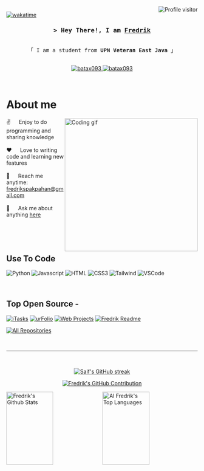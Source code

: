 <!--
<h2 align="center">
  Welcome to Fredrik World!
  <img src="https://media.giphy.com/media/hvRJCLFzcasrR4ia7z/giphy.gif" width="28">
</h2>
-->

<!--
<p align="center">
  <a href="https://github.com/batax093"><img src="https://readme-typing-svg.herokuapp.com/?lines=Self%20Taught%20Programmer;Front%20End%20Developer;1.5%2B%20years%20of%20coding%20experience;Always%20learning%20new%20things&center=true&width=380&height=45"></a>
</p>

 -->

<a href="https://komarev.com/ghpvc/?username=batax093">
  <img align="right" src="https://komarev.com/ghpvc/?username=batax093&label=Visitors&color=0e75b6&style=flat" alt="Profile visitor" />
</a>


[![wakatime](https://wakatime.com/badge/user/eebb3dd8-d9b2-40de-9b88-6fd6cac99dbc.svg)](https://wakatime.com/@eebb3dd8-d9b2-40de-9b88-6fd6cac99dbc)

<!-- Intro  -->
<h3 align="center">
        <samp>&gt; Hey There!, I am
                <b><a target="_blank" href="https://batax093.com">Fredrik</a></b>
        </samp>
</h3>


<p align="center"> 
  <samp>
    <br>
    「 I am a student from <b>UPN Veteran East Java</b> 」
    <br>
    <br>
  </samp>
</p>

<p align="center">
 <a href="https://www.linkedin.com/in/fredrik-pakpahan-846536221" target="_blank">
  <img src="https://img.shields.io/badge/LinkedIn-0077B5?style=for-the-badge&logo=linkedin&logoColor=white" alt="batax093"/>
 </a>
 <a href="https://www.instagram.com/_fredrikpakpahann/" target="_blank">
  <img src="https://img.shields.io/badge/Instagram-fe4164?style=for-the-badge&logo=instagram&logoColor=white" alt="batax093" />
 </a> 
</p>
<br />

<!-- About Section -->
 # About me
 
<p>
 <img align="right" width="350" src="/assets/programmer.gif" alt="Coding gif" />
  
 ✌️ &emsp; Enjoy to do programming and sharing knowledge <br/><br/>
 ❤️ &emsp; Love to writing code and learning new features<br/><br/>
 📧 &emsp; Reach me anytime: fredrikspakpahan@gmail.com<br/><br/>
 💬 &emsp; Ask me about anything [here](https://github.com/batax093/batax093/issues)

</p>

<br/>
<br/>
<br/>

## Use To Code

![Python](https://img.shields.io/badge/python-3670A0?style=for-the-badge&logo=python&logoColor=ffdd54)
![Javascript](https://img.shields.io/badge/Javascript-F0DB4F?style=for-the-badge&labelColor=black&logo=javascript&logoColor=F0DB4F)
![HTML](https://img.shields.io/badge/HTML5-E34F26?style=for-the-badge&logo=html5&logoColor=white)
![CSS3](https://img.shields.io/badge/CSS3-1572B6?style=for-the-badge&logo=css3&logoColor=white)
![Tailwind](https://img.shields.io/badge/Tailwind_CSS-092749?style=for-the-badge&logo=tailwindcss&logoColor=06B6D4&labelColor=000000)
![VSCode](https://img.shields.io/badge/Visual_Studio-0078d7?style=for-the-badge&logo=visual%20studio&logoColor=white)


<br/>

## Top Open Source -
[![iTasks](https://github-readme-stats.vercel.app/api/pin/?username=batax093&repo=itasks&border_color=7F3FBF&bg_color=0D1117&title_color=C9D1D9&text_color=8B949E&icon_color=7F3FBF)](https://github.com/batax093/Capstone_Project)
[![urFolio](https://github-readme-stats.vercel.app/api/pin/?username=batax093&repo=urfolio&border_color=7F3FBF&bg_color=0D1117&title_color=C9D1D9&text_color=8B949E&icon_color=7F3FBF)](https://github.com/batax093/django-crm)
[![Web Projects](https://github-readme-stats.vercel.app/api/pin/?username=batax093&repo=web-projects&border_color=7F3FBF&bg_color=0D1117&title_color=C9D1D9&text_color=8B949E&icon_color=7F3FBF)](https://github.com/batax093/web-projects)
[![Fredrik Readme](https://github-readme-stats.vercel.app/api/pin/?username=batax093&repo=batax093&border_color=7F3FBF&bg_color=0D1117&title_color=C9D1D9&text_color=8B949E&icon_color=7F3FBF)](https://github.com/batax093/Covid-SQL-Project)

<p align="left">
  <a href="https://github.com/batax093?tab=repositories" target="_blank"><img alt="All Repositories" title="All Repositories" src="https://img.shields.io/badge/-All%20Repos-2962FF?style=for-the-badge&logo=koding&logoColor=white"/></a>
</p>

<br/>
<hr/>
<br/>

<p align="center">
  <a href="https://github.com/batax093">
    <img src="https://github-readme-streak-stats.herokuapp.com/?user=batax093&theme=radical&border=7F3FBF&background=0D1117" alt="Saif's GitHub streak"/>
  </a>
</p>

<p align="center">
  <a href="https://github.com/batax093">
    <img src="https://github-profile-summary-cards.vercel.app/api/cards/profile-details?username=batax093&theme=radical" alt="Fredrik's GitHub Contribution"/>
  </a>
</p>

<a> 
    <a href="https://github.com/batax093"><img alt="Fredrik's Github Stats" src="https://denvercoder1-github-readme-stats.vercel.app/api?username=batax093&show_icons=true&count_private=true&theme=react&border_color=7F3FBF&bg_color=0D1117&title_color=F85D7F&icon_color=F8D866" height="192px" width="49.5%"/></a>
  <a href="https://github.com/batax093"><img alt="Al Fredrik's Top Languages" src="https://denvercoder1-github-readme-stats.vercel.app/api/top-langs/?username=batax093&langs_count=8&layout=compact&theme=react&border_color=7F3FBF&bg_color=0D1117&title_color=F85D7F&icon_color=F8D866" height="192px" width="49.5%"/></a>
  <br/>
</a>
